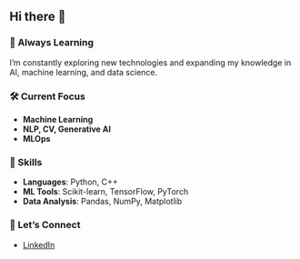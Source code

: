## Hi there 👋

### 🌱 Always Learning
I’m constantly exploring new technologies and expanding my knowledge in AI, machine learning, and data science.

### 🛠 Current Focus
- **Machine Learning**
- **NLP, CV, Generative AI**
- **MLOps**

### 🧰 Skills
- **Languages**: Python, C++  
- **ML Tools**: Scikit-learn, TensorFlow, PyTorch  
- **Data Analysis**: Pandas, NumPy, Matplotlib  

### 🤝 Let’s Connect
- [LinkedIn](https://www.linkedin.com/in/sara-esmaeili-/)
